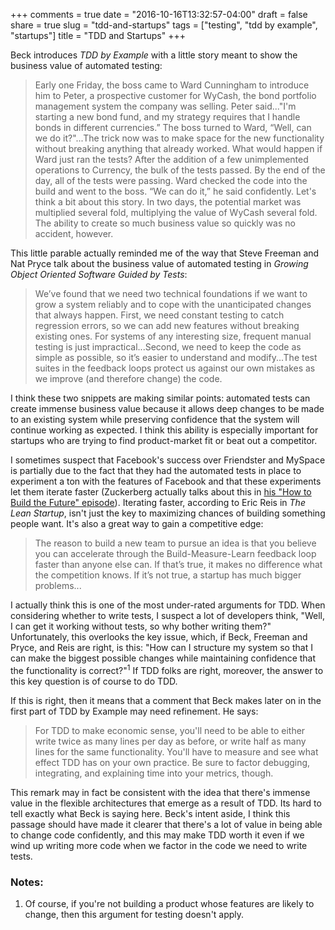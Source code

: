 +++
comments = true
date = "2016-10-16T13:32:57-04:00"
draft = false
share = true
slug = "tdd-and-startups"
tags = ["testing", "tdd by example", "startups"]
title = "TDD and Startups"
+++

Beck introduces *TDD by Example* with a little story meant to show the business value of automated testing:

> Early one Friday, the boss came to Ward Cunningham to introduce him to Peter, a prospective customer for WyCash, the bond portfolio management system the company was selling. Peter said..."I'm starting a new bond fund, and my strategy requires that I handle bonds in different currencies.” The boss turned to Ward, “Well, can we do it?"...The trick now was to make space for the new functionality without breaking anything that already worked. What would happen if Ward just ran the tests? After the addition of a few unimplemented operations to Currency, the bulk of the tests passed. By the end of the day, all of the tests were passing. Ward checked the code into the build and went to the boss. “We can do it,” he said confidently. Let's think a bit about this story. In two days, the potential market was multiplied several fold, multiplying the value of WyCash several fold. The ability to create so much business value so quickly was no accident, however.

This little parable actually reminded me of the way that Steve Freeman and Nat Pryce talk about the business value of automated testing in *Growing Object Oriented Software Guided by Tests*:

>We’ve found that we need two technical foundations if we want to grow a system reliably and to cope with the unanticipated changes that always happen. First, we need constant testing to catch regression errors, so we can add new features without breaking existing ones. For systems of any interesting size, frequent manual testing is just impractical...Second, we need to keep the code as simple as possible, so it’s easier to understand and modify...The test suites in the feedback loops protect us against our own mistakes as we improve (and therefore change) the code.

I think these two snippets are making similar points: automated tests can create immense business value because it allows deep changes to be made to an existing system while preserving confidence that the system will continue working as expected. I think this ability is especially important for startups who are trying to find product-market fit or beat out a competitor.

I sometimes suspect that Facebook's success over Friendster and MySpace is partially due to the fact that they had the automated tests in place to experiment a ton with the features of Facebook and that these experiments let them iterate faster (Zuckerberg actually talks about this in [his "How to Build the Future" episode](https://www.youtube.com/watch?v=Lb4IcGF5iTQ)). Iterating faster, according to Eric Reis in *The Lean Startup*, isn't just the key to maximizing chances of building something people want. It's also a great way to gain a competitive edge:

> The reason to build a new team to pursue an idea is that you believe you can accelerate through the Build-Measure-Learn feedback loop faster than anyone else can. If that’s true, it makes no difference what the competition knows. If it’s not true, a startup has much bigger problems...

I actually think this is one of the most under-rated arguments for TDD. When considering whether to write tests, I suspect a lot of developers think, "Well, I can get it working without tests, so why bother writing them?" Unfortunately, this overlooks the key issue, which, if Beck, Freeman and Pryce, and Reis are right, is this: "How can I structure my system so that I can make the biggest possible changes while maintaining confidence that the functionality is correct?"<sup>1</sup> If TDD folks are right, moreover, the answer to this key question is of course to do TDD.

If this is right, then it means that a comment that Beck makes later on in the first part of TDD by Example may need refinement. He says:

>For TDD to make economic sense, you'll need to be able to either write twice as many lines per day as before, or write half as many lines for the same functionality. You'll have to measure and see what effect TDD has on your own practice. Be sure to factor debugging, integrating, and explaining time into your metrics, though.

This remark may in fact be consistent with the idea that there's immense value in the flexible architectures that emerge as a result of TDD. Its hard to tell exactly what Beck is saying here. Beck's intent aside, I think this passage should have made it clearer that there's a lot of value in being able to change code confidently, and this may make TDD worth it even if we wind up writing more code when we factor in the code we need to write tests.

### Notes:

1. Of course, if you're not building a product whose features are likely to change, then this argument for testing doesn't apply.
